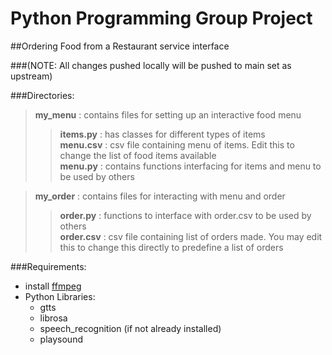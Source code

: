 # Python Programming Group Project
##Ordering Food from a Restaurant service interface

###(NOTE: All changes pushed locally will be pushed to main set as upstream)

###Directories:
> **my_menu** : contains files for setting up an interactive food menu
>>  **items.py** : has classes for different types of items\
    **menu.csv** : csv file containing menu of items. Edit this to change the list of food items available\
    **menu.py** : contains functions interfacing for items and menu to be used by others

>**my_order** : contains files for interacting with menu and order
>>  **order.py** : functions to interface with order.csv to be used by others\
    **order.csv** : csv file containing list of orders made. You may edit this to change this directly to predefine a list of orders


###Requirements:
* install [ffmpeg](https://www.ffmpeg.org/download.html#build-windows)
* Python Libraries:
    * gtts
    * librosa
    * speech_recognition (if not already installed)
    * playsound